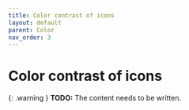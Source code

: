 ```yaml
---
title: Color contrast of icons
layout: default
parent: Color
nav_order: 3
---
```


# Color contrast of icons

{: .warning }
**TODO:**
The content needs to be written.
